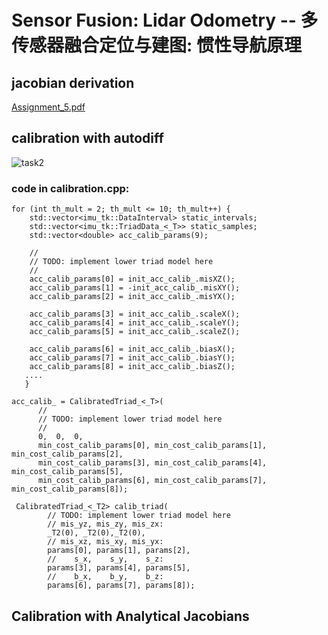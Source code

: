 # Sensor Fusion: Lidar Odometry -- 多传感器融合定位与建图: 惯性导航原理

## jacobian derivation 
[Assignment_5.pdf](https://github.com/ZLiu45/Sensor-Fusion-for-Localization-Courseware/files/7919846/Assignment_5.pdf)

## calibration with autodiff 
![task2](https://user-images.githubusercontent.com/11698181/150626499-53dd45c4-493e-40bc-a988-5e4784588135.png)

### code in calibration.cpp: 
```
for (int th_mult = 2; th_mult <= 10; th_mult++) {
    std::vector<imu_tk::DataInterval> static_intervals;
    std::vector<imu_tk::TriadData_<_T>> static_samples;
    std::vector<double> acc_calib_params(9);

    //
    // TODO: implement lower triad model here
    //
    acc_calib_params[0] = init_acc_calib_.misXZ();
    acc_calib_params[1] = -init_acc_calib_.misXY();
    acc_calib_params[2] = init_acc_calib_.misYX();

    acc_calib_params[3] = init_acc_calib_.scaleX();
    acc_calib_params[4] = init_acc_calib_.scaleY();
    acc_calib_params[5] = init_acc_calib_.scaleZ();

    acc_calib_params[6] = init_acc_calib_.biasX();
    acc_calib_params[7] = init_acc_calib_.biasY();
    acc_calib_params[8] = init_acc_calib_.biasZ();
   ....
   }
```

```
acc_calib_ = CalibratedTriad_<_T>(
      //
      // TODO: implement lower triad model here
      //
      0,  0,  0, 
      min_cost_calib_params[0], min_cost_calib_params[1], min_cost_calib_params[2], 
      min_cost_calib_params[3], min_cost_calib_params[4], min_cost_calib_params[5],
      min_cost_calib_params[6], min_cost_calib_params[7], min_cost_calib_params[8]);
```

```
 CalibratedTriad_<_T2> calib_triad(
        // TODO: implement lower triad model here
        // mis_yz, mis_zy, mis_zx:
        _T2(0), _T2(0),_T2(0),
        // mis_xz, mis_xy, mis_yx:
        params[0], params[1], params[2],
        //    s_x,    s_y,    s_z:
        params[3], params[4], params[5],
        //    b_x,    b_y,    b_z:
        params[6], params[7], params[8]);
```
## Calibration with Analytical Jacobians
